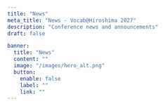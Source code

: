 ```yaml
---
title: "News"
meta_title: "News - Vocab@Hiroshima 2027"
description: "Conference news and announcements"
draft: false

banner:
  title: "News"
  content: ""
  image: "/images/hero_alt.png"
  button:
    enable: false
    label: ""
    link: ""
---
```

